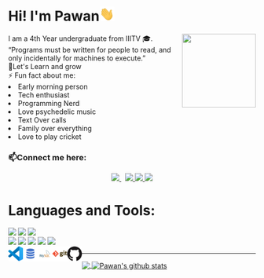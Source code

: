 <h1> Hi! I'm Pawan<img src="https://raw.githubusercontent.com/ABSphreak/ABSphreak/master/gifs/Hi.gif" width="30px"></h1>
 <img align ="right" src = "https://i.imgur.com/w4pKOQi.jpg" width="150" height="150">
I am a 4th Year undergraduate from IIITV 🎓.<br>
“Programs must be written for people to read, and only incidentally for machines to execute.” <br />
👨‍Let's Learn and grow<br />
⚡ Fun fact about me: 
<li> Early morning person </li> 
<li> Tech enthusiast </li>
<li> Programming Nerd </li>
<li> Love psychedelic music</li>
<li> Text Over calls </li> 
<li> Family over everything</li>
<li> Love to play cricket</li>
</ul>

<h3> 📫Connect me here: </h3>
 
<p align="center">
  <a href="https://www.linkedin.com/in/pawan-solanki/">
    <img src="https://img.shields.io/badge/Pawan-Solanki-386938188?style=flat&logo=linkedin">
  </a> &nbsp; 
  <a href="https://twitter.com/theairsolanki">
    <img src="https://img.shields.io/badge/@Pawan Solanki-30302f?style=flat&logo=twitter">
  </a>
 <a href="https://www.instagram.com/theairsolanki/">
    <img src="https://img.shields.io/badge/Pawan Solanki-30302f?style=flat&logo=instagram">
    <a href="mailto:pksaug2529@gmail.com">
      <img src="https://img.shields.io/badge/Pawan Solanki-30302f?style=flat&logo=Gmail">

  </a>
  <h1> Languages and Tools: </h1>
  <p>
  <img src="https://img.shields.io/badge/Java-30302f?style=flat&logo=java"> <img src="https://img.shields.io/badge/c--lang-30302f?style=flat&logo=c">
    <img src="https://img.shields.io/badge/python-30302f?style=flat&logo=python">
<br>
  <img src="https://img.shields.io/badge/HTML5-30302f?style=flat&logo=HTML5">
    <img src="https://img.shields.io/badge/CSS3-30302f?style=flat&logo=CSS3">
    <img src="https://img.shields.io/badge/Bootstrap-30302f?style=flat&logo=Bootstrap">

  <img src="https://img.shields.io/badge/JavaScript-30302f?style=flat&logo=javascript"> 
    <img src="https://img.shields.io/badge/Sass-30302f?style=flat&logo=sass">
    

  <br>
  <img align="left" alt="Visual Studio Code" width="30px" src="https://raw.githubusercontent.com/github/explore/80688e429a7d4ef2fca1e82350fe8e3517d3494d/topics/visual-studio-code/visual-studio-code.png" />
   <img align="left" alt="SQL" width="30px" src="https://raw.githubusercontent.com/github/explore/80688e429a7d4ef2fca1e82350fe8e3517d3494d/topics/sql/sql.png" />
<img align="left" alt="MySQL" width="30px" src="https://raw.githubusercontent.com/github/explore/80688e429a7d4ef2fca1e82350fe8e3517d3494d/topics/mysql/mysql.png" />
<img align="left" alt="Git" width="30px" src="https://raw.githubusercontent.com/github/explore/80688e429a7d4ef2fca1e82350fe8e3517d3494d/topics/git/git.png" />
<img align="left" alt="GitHub" width="30px" src="https://raw.githubusercontent.com/github/explore/78df643247d429f6cc873026c0622819ad797942/topics/github/github.png" />

</p>

</p>

---
<a href="https://github.com/solankipawan">
  <img align="center" src="https://github-readme-stats.vercel.app/api/top-langs/?username=solankipawan&theme=dark&hide_langs_below=1" />
</a>
<a href="https://github.com/solankipawan">
 <img align="center" src="https://github-readme-stats.vercel.app/api?username=solankipawan&show_icons=true&theme=dark&line_height=27" alt="Pawan's github stats"/>
</a>

 
